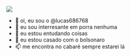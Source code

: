 ![](https://tenor.com/pt-BR/view/anime-girl-light-blue-hair-anime-happy-anime-girl-blushing-anime-gif-18983492)


- 👋 oi, eu sou o @lucas686768
- 👀 eu sou interresante em porra nenhuma
- 🌱 eu estou entudando coisas
- 💞️ eu estou casado com o bolsonaro
- 📫 me encontra no cabaré sempre estarei lá

<!---
lucas686768/lucas686768 is a ✨ special ✨ repository because its `README.md` (this file) appears on your GitHub profile.
You can click the Preview link to take a look at your changes.
--->
